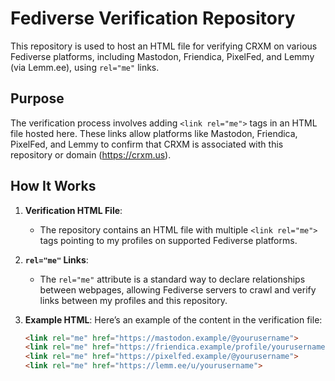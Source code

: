 # Fediverse Verification Repository

This repository is used to host an HTML file for verifying CRXM on various Fediverse platforms, including Mastodon, Friendica, PixelFed, and Lemmy (via Lemm.ee), using `rel="me"` links.

## Purpose

The verification process involves adding `<link rel="me">` tags in an HTML file hosted here. These links allow platforms like Mastodon, Friendica, PixelFed, and Lemmy to confirm that CRXM is associated with this repository or domain (https://crxm.us). 

## How It Works

1. **Verification HTML File**:
   - The repository contains an HTML file with multiple `<link rel="me">` tags pointing to my profiles on supported Fediverse platforms.

2. **`rel="me"` Links**:
   - The `rel="me"` attribute is a standard way to declare relationships between webpages, allowing Fediverse servers to crawl and verify links between my profiles and this repository.

3. **Example HTML**:
   Here’s an example of the content in the verification file:
   ```html
   <link rel="me" href="https://mastodon.example/@yourusername">
   <link rel="me" href="https://friendica.example/profile/yourusername">
   <link rel="me" href="https://pixelfed.example/@yourusername">
   <link rel="me" href="https://lemm.ee/u/yourusername">
